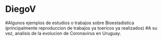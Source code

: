 # DiegoV
#Algunos ejemplos de estudios o trabajos sobre Bioestadistica (principalmente reproduccion de trabajos ya toericos ya realizados)
#A su vez, analisis de la evolucion de Coronavirus en Uruguay.
